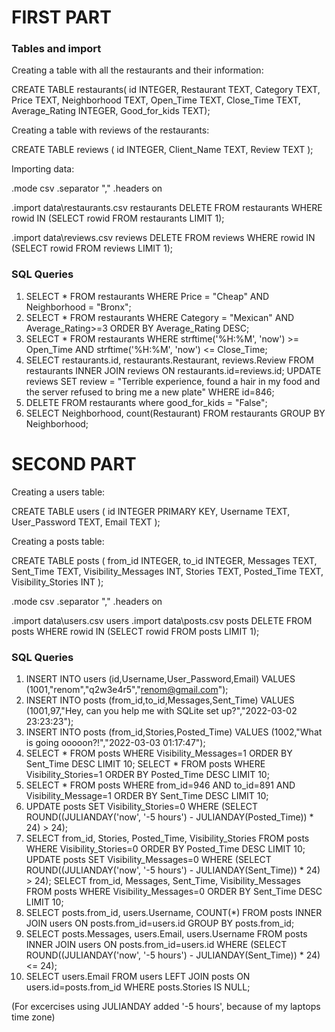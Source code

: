 # FIRST PART
### Tables and import

Creating a table with all the restaurants and their information:

CREATE TABLE restaurants(
id INTEGER, 
Restaurant TEXT, 
Category TEXT, 
Price TEXT, 
Neighborhood TEXT, 
Open_Time TEXT, 
Close_Time TEXT, 
Average_Rating INTEGER, 
Good_for_kids TEXT);

Creating a table with reviews of the restaurants:

CREATE TABLE reviews (
id INTEGER,
Client_Name TEXT,
Review TEXT
);

Importing data:

.mode csv
.separator ","
.headers on

.import data\restaurants.csv restaurants
DELETE FROM restaurants WHERE rowid IN (SELECT rowid FROM restaurants LIMIT 1);

.import data\reviews.csv reviews
DELETE FROM reviews WHERE rowid IN (SELECT rowid FROM reviews LIMIT 1);

### SQL Queries
1. SELECT * FROM restaurants WHERE Price = "Cheap" AND Neighborhood = "Bronx";
2. SELECT * FROM restaurants WHERE Category = "Mexican" AND Average_Rating>=3 ORDER BY Average_Rating DESC; 
3. SELECT * FROM restaurants WHERE strftime('%H:%M', 'now') >= Open_Time AND strftime('%H:%M', 'now') <= Close_Time;
4. SELECT restaurants.id, restaurants.Restaurant, reviews.Review FROM restaurants INNER JOIN reviews ON restaurants.id=reviews.id;
   UPDATE reviews SET review = "Terrible experience, found a hair in my food and the server refused to bring me a new plate" WHERE id=846;
5. DELETE FROM restaurants where good_for_kids = "False";
6. SELECT Neighborhood, count(Restaurant) FROM restaurants GROUP BY Neighborhood; 

# SECOND PART

Creating a users table:

CREATE TABLE users (
id INTEGER PRIMARY KEY,
Username TEXT,
User_Password TEXT,
Email TEXT
);

Creating a posts table:

CREATE TABLE posts (
from_id INTEGER,
to_id INTEGER,
Messages TEXT,
Sent_Time TEXT,
Visibility_Messages INT,
Stories TEXT,
Posted_Time TEXT,
Visibility_Stories INT
);

.mode csv
.separator ","
.headers on

.import data\users.csv users
.import data\posts.csv posts
DELETE FROM posts WHERE rowid IN (SELECT rowid FROM posts LIMIT 1);

### SQL Queries
1. INSERT INTO users (id,Username,User_Password,Email) VALUES (1001,"renom","q2w3e4r5","renom@gmail.com");
2. INSERT INTO posts (from_id,to_id,Messages,Sent_Time) VALUES (1001,97,"Hey, can you help me with SQLite set up?","2022-03-02 23:23:23");
3. INSERT INTO posts (from_id,Stories,Posted_Time) VALUES (1002,"What is going ooooon?!","2022-03-03 01:17:47");
4. SELECT * FROM posts WHERE Visibility_Messages=1 ORDER BY Sent_Time DESC LIMIT 10;
   SELECT * FROM posts WHERE Visibility_Stories=1 ORDER BY Posted_Time DESC LIMIT 10;
5. SELECT * FROM posts WHERE from_id=946 AND to_id=891 AND Visibility_Message=1 ORDER BY Sent_Time DESC LIMIT 10;
6. UPDATE posts SET Visibility_Stories=0 WHERE (SELECT ROUND((JULIANDAY('now', '-5 hours') - JULIANDAY(Posted_Time)) * 24) > 24);
7. SELECT from_id, Stories, Posted_Time, Visibility_Stories FROM posts WHERE Visibility_Stories=0 ORDER BY Posted_Time DESC LIMIT 10;
   UPDATE posts SET Visibility_Messages=0 WHERE (SELECT ROUND((JULIANDAY('now', '-5 hours') - JULIANDAY(Sent_Time)) * 24) > 24);
   SELECT from_id, Messages, Sent_Time, Visibility_Messages FROM posts WHERE Visibility_Messages=0 ORDER BY Sent_Time DESC LIMIT 10;
8. SELECT posts.from_id, users.Username, COUNT(*) FROM posts INNER JOIN users ON posts.from_id=users.id GROUP BY posts.from_id;
9. SELECT posts.Messages, users.Email, users.Username FROM posts INNER JOIN users ON posts.from_id=users.id WHERE (SELECT ROUND((JULIANDAY('now', '-5 hours') - JULIANDAY(Sent_Time)) * 24) <= 24);
10. SELECT users.Email FROM users LEFT JOIN posts ON users.id=posts.from_id WHERE posts.Stories IS NULL; 
   
(For excercises using JULIANDAY added '-5 hours', because of my laptops time zone)